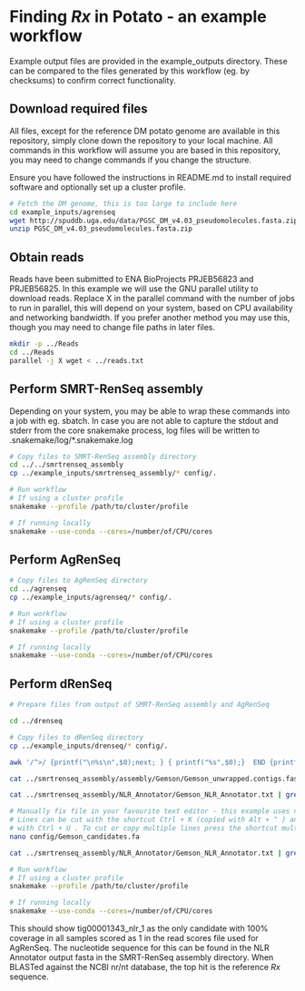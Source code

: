 # Finding *Rx* in Potato - an example workflow

Example output files are provided in the example_outputs directory. These can be compared to the files generated by this workflow (eg. by checksums) to confirm correct functionality.

## Download required files

All files, except for the reference DM potato genome are available in this repository, simply clone down the repository to your local machine. All commands in this workflow will assume you are based in this repository, you may need to change commands if you change the structure.

Ensure you have followed the instructions in README.md to install required software and optionally set up a cluster profile.

```bash
# Fetch the DM genome, this is too large to include here
cd example_inputs/agrenseq
wget http://spuddb.uga.edu/data/PGSC_DM_v4.03_pseudomolecules.fasta.zip
unzip PGSC_DM_v4.03_pseudomolecules.fasta.zip
```

## Obtain reads

Reads have been submitted to ENA BioProjects PRJEB56823 and PRJEB56825. In this example we will use the GNU parallel utility to download reads. Replace X in the parallel command with the number of jobs to run in parallel, this will depend on your system, based on CPU availability and networking bandwidth. If you prefer another method you may use this, though you may need to change file paths in later files.

```bash
mkdir -p ../Reads
cd ../Reads
parallel -j X wget < ../reads.txt
```

## Perform SMRT-RenSeq assembly

Depending on your system, you may be able to wrap these commands into a job with eg. sbatch. In case you are not able to capture the stdout and stderr from the core snakemake process, log files will be written to .snakemake/log/*.snakemake.log

```bash
# Copy files to SMRT-RenSeq assembly directory
cd ../../smrtrenseq_assembly
cp ../example_inputs/smrtrenseq_assembly/* config/.

# Run workflow
# If using a cluster profile
snakemake --profile /path/to/cluster/profile

# If running locally
snakemake --use-conda --cores=/number/of/CPU/cores
```

## Perform AgRenSeq

```bash
# Copy files to AgRenSeq directory
cd ../agrenseq
cp ../example_inputs/agrenseq/* config/.

# Run workflow
# If using a cluster profile
snakemake --profile /path/to/cluster/profile

# If running locally
snakemake --use-conda --cores=/number/of/CPU/cores
```

## Perform dRenSeq

```bash
# Prepare files from output of SMRT-RenSeq assembly and AgRenSeq

cd ../drenseq

# Copy files to dRenSeq directory
cp ../example_inputs/drenseq/* config/.

awk '/^>/ {printf("\n%s\n",$0);next; } { printf("%s",$0);}  END {printf("\n");}' < ../smrtrenseq_assembly/assembly/Gemson/Gemson.contigs.fasta | tail -n +2 > ../smrtrenseq_assembly/assembly/Gemson/Gemson_unwrapped.contigs.fasta # unwrap fasta file so all the sequence is on one line

cat ../smrtrenseq_assembly/assembly/Gemson/Gemson_unwrapped.contigs.fasta | grep -A1 -f ../agrenseq/results/Gemson_filtered_contigs.txt | sed 's/--//g' | sed '/^$/d' > config/Gemson_candidates.fa # get your sequences for contigs you want

cat ../smrtrenseq_assembly/NLR_Annotator/Gemson_NLR_Annotator.txt | grep -f ../agrenseq/results/Gemson_filtered_contigs.txt | less -S # See how many nlrs per contig

# Manually fix file in your favourite text editor - this example uses nano
# Lines can be cut with the shortcut Ctrl + K (copied with Alt + ^ ) and paste
# with Ctrl + U . To cut or copy multiple lines press the shortcut multiple times.
nano config/Gemson_candidates.fa

cat ../smrtrenseq_assembly/NLR_Annotator/Gemson_NLR_Annotator.txt | grep -f ../agrenseq/results/Gemson_filtered_contigs.txt | cut -f2,4-5 > config/Gemson_candidates.bed # Make a bed file

# Run workflow
# If using a cluster profile
snakemake --profile /path/to/cluster/profile

# If running locally
snakemake --use-conda --cores=/number/of/CPU/cores
```

This should show tig00001343_nlr_1 as the only candidate with 100% coverage in all samples scored as 1 in the read scores file used for AgRenSeq. The nucleotide sequence for this can be found in the NLR Annotator output fasta in the SMRT-RenSeq assembly directory. When BLASTed against the NCBI nr/nt database, the top hit is the reference *Rx* sequence.
